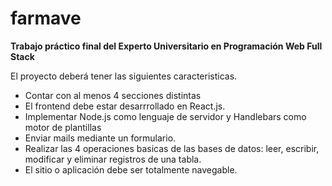 # farmave

<b>Trabajo práctico final del Experto Universitario en Programación Web Full Stack</b>

El proyecto deberá tener las siguientes caracteristicas.

- Contar con al menos 4 secciones distintas
- El frontend debe estar desarrrollado en React.js.
- Implementar Node.js como lenguaje de servidor y Handlebars como motor de plantillas
- Enviar mails mediante un formulario.
- Realizar las 4 operaciones basicas de las bases de datos: leer, escribir, modificar y eliminar registros de una tabla.
- El sitio o aplicación debe ser totalmente navegable.
